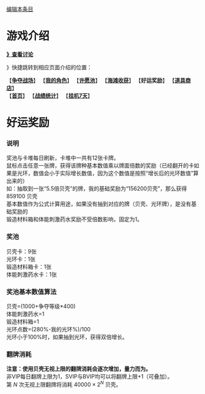 [编辑本条目](https://github.com/GuguTown/Wiki/edit/main/function/好运奖励.md)
# 游戏介绍
[**》查看讨论**](#讨论)   

》快捷跳转到相应页面介绍的位置：   

【[**争夺战场**](争夺战场.md)】 【[**我的角色**](我的角色.md)】 【[**许愿池**](许愿池.md)】 【[**海滩收获**](海滩收获.md)】 【**好运奖励**】 【[**道具商店**](../shop.md)】   
【[**首页**](首页.md)】 【[**战绩统计**](战绩统计.md)】 【[**挂机7天**](挂机7天.md)】   

# 好运奖励
### 说明
奖池与卡堆每日刷新，卡堆中一共有12张卡牌。   
鼠标点击任意一张牌，获得该牌种基本数值乘以牌面倍数的奖励（已经翻开的卡如果是光环，数值会小于实际增长数值，因为这个数值是按照“增长后的光环数值”算出来的）   
如：抽取到一张“5.5倍贝壳”的牌，我的基础奖励为“156200贝壳”，那么获得 859100 贝壳   
基本数值作为公式计算用途，如果没有抽到对应的牌（贝壳、光环牌），是没有基础奖励的   
锻造材料箱和体能刺激药水奖励不受倍数影响，固定为1。  
### 奖池
贝壳卡：9张   
光环卡：1张   
锻造材料箱卡：1张   
体能刺激药水卡：1张   
### 奖池基本数值算法
贝壳=(1000+争夺等级\*400)   
体能刺激药水=1   
锻造材料箱=1  
光环点数=(280%-我的光环%)/100   
光环小于100%时，如果抽到光环，获得双倍增长。
### 翻牌消耗
**注意：使用贝壳无视上限的翻牌消耗会逐次增加，量力而为。**   
非VIP每日翻牌上限为1，SVIP与BVIP均可以将翻牌上限+1（可叠加）。   
第 $N$ 次无视上限翻牌将消耗 $40000 \times 2^N$ 贝壳。   

<link rel="dns-prefetch" href="http://cdn.mathjax.org">
<script type="text/javascript" async src="https://cdn.bootcss.com/mathjax/2.7.0/MathJax.js?config=TeX-AMS-MML_HTMLorMML"></script>
<script type="text/javascript" async src="https://cdnjs.cloudflare.com/ajax/libs/mathjax/2.7.0/MathJax.js?config=TeX-AMS-MML_HTMLorMML"></script>
<script type="text/x-mathjax-config">MathJax.Hub.Config({ tex2jax: {inlineMath: [['$','$']]} });</script>
